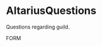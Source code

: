 # AltariusQuestions
Questions regarding guild.


FORM
<!---- Copy everything bellow this line!

<div class="class-no-caps-no-space toggle" id="name">
		<h2>NAME [LVL] <a href="https://worldofwarcraft.com/en-gb/character/burning-legion/NAME" target="_blank">Armory</a> <span>+</span></h2>
	</div>
		<ul class="NAME class-no-caps-no-space">
			<li>Why did you join Altarius?
			<li class="answer"></li>

			<li>What content in World of Warcraft are you the most intressted in? - (PvP/PvE/Other)</li>
			<li class="answer"></li>

			<li>What games beside World of Warcraft do you play?</li>
			<li class="answer"></li>

			<li>What was your previous guild like?
			<li class="answer"></li>

			<li>How many languages are you fluent in?</li>
			<li class="answer"></li>

			<li>Do you raid?</li>
			<li class="answer"></li>

			<li>If [yes]: what's your current raiding progression? <br> If [no]: What is your preferred content</li>
			<li class="answer"></li>

			<li>What is your experience throughout your whole WoW career? Content clearing and from what expansion did you start play?</li>
			<li class="answer"></li>

			<li>What are your goals with your current online character?</li>
			<li class="answer"></li>
		</ul>HERE</span></li>

			<li>What are your goals with your current online character?
			<span>9. RESPONSES HERE</span>
		    </li>
		</ul>
